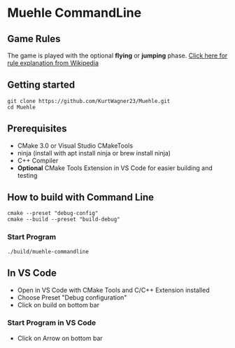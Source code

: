 # Muehle CommandLine

## Game Rules

The game is played with the optional **flying** or **jumping** phase.
[Click here for rule explanation from Wikipedia](https://en.wikipedia.org/wiki/Nine_men%27s_morris)



## Getting started

```
git clone https://github.com/KurtWagner23/Muehle.git
cd Muehle
```

## Prerequisites

- CMake 3.0 or Visual Studio CMakeTools
- ninja (install with apt install ninja or brew install ninja)
- C++ Compiler
- **Optional** CMake Tools Extension in VS Code for easier building and testing

## How to build with Command Line
```
cmake --preset "debug-config"
cmake --build --preset "build-debug"
```
### Start Program
```
./build/muehle-commandline
```

## In VS Code

- Open in VS Code with CMake Tools and C/C++ Extension installed
- Choose Preset "Debug configuration"
- Click on build on bottom bar
  
### Start Program in VS Code

- Click on Arrow on bottom bar
